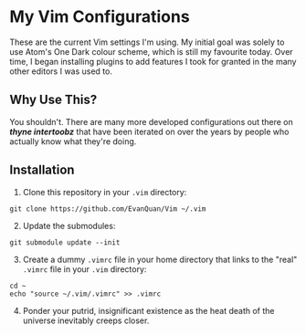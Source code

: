My Vim Configurations
==============
These are the current Vim settings I'm using. My initial goal was solely to use
Atom's One Dark colour scheme, which is still my favourite today. Over time, I
began installing plugins to add features I took for granted in the many other
editors I was used to.

Why Use This?
-----------
You shouldn't. There are many more developed configurations out there on ***thyne
intertoobz*** that have been iterated on over the years by people who actually
know what they're doing.


Installation
-----------
1. Clone this repository in your `.vim` directory:
```
git clone https://github.com/EvanQuan/Vim ~/.vim
```
2. Update the submodules:
```
git submodule update --init
```
3. Create a dummy `.vimrc` file in your home directory that links to the "real"
   `.vimrc` file in your `.vim` directory:
```
cd ~
echo "source ~/.vim/.vimrc" >> .vimrc
```
4. Ponder your putrid, insignificant existence as the heat death of the universe
inevitably creeps closer.
